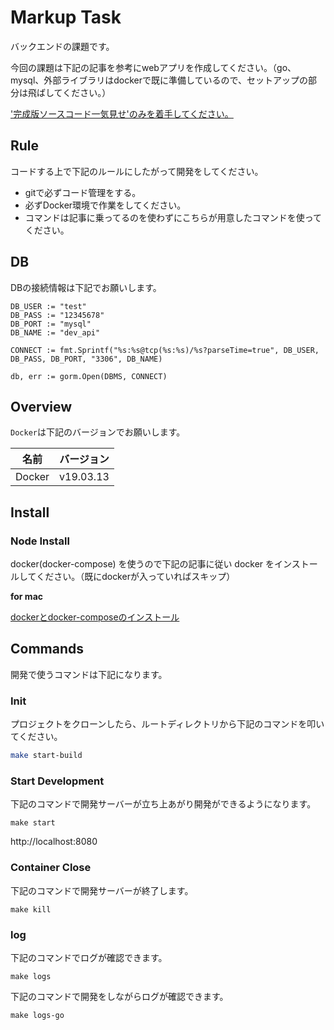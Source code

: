 # Markup Task

バックエンドの課題です。

今回の課題は下記の記事を参考にwebアプリを作成してください。（go、mysql、外部ライブラリはdockerで既に準備しているので、セットアップの部分は飛ばしてください。）

['完成版ソースコード一気見せ'のみを着手してください。](https://qiita.com/dai-maru/items/7e97fc6623375c7eb14a#%E5%AE%8C%E6%88%90%E7%89%88%E3%82%BD%E3%83%BC%E3%82%B9%E3%82%B3%E3%83%BC%E3%83%89%E4%B8%80%E6%B0%97%E8%A6%8B%E3%81%9B)

## Rule
コードする上で下記のルールにしたがって開発をしてください。

- gitで必ずコード管理をする。
- 必ずDocker環境で作業をしてください。
- コマンドは記事に乗ってるのを使わずにこちらが用意したコマンドを使ってください。


## DB
DBの接続情報は下記でお願いします。

```
DB_USER := "test"
DB_PASS := "12345678"
DB_PORT := "mysql"
DB_NAME := "dev_api"

CONNECT := fmt.Sprintf("%s:%s@tcp(%s:%s)/%s?parseTime=true", DB_USER, DB_PASS, DB_PORT, "3306", DB_NAME)

db, err := gorm.Open(DBMS, CONNECT)
```

## Overview

`Docker`は下記のバージョンでお願いします。

| 名前    | バージョン |
| ------- | ---------- |
| Docker | v19.03.13   |

## Install

### Node Install

docker(docker-compose) を使うので下記の記事に従い docker をインストールしてください。（既にdockerが入っていればスキップ）

**for mac**

[dockerとdocker-composeのインストール](https://qiita.com/tomokei5634/items/7b1e7a121d5d7bc12116)


## Commands

開発で使うコマンドは下記になります。
​
### Init

プロジェクトをクローンしたら、ルートディレクトリから下記のコマンドを叩いてください。

```bash
make start-build
```

### Start Development

下記のコマンドで開発サーバーが立ち上あがり開発ができるようになります。

```
make start
```

http://localhost:8080

### Container Close

下記のコマンドで開発サーバーが終了します。

```
make kill
```

### log

下記のコマンドでログが確認できます。

```
make logs
```

下記のコマンドで開発をしながらログが確認できます。

```
make logs-go
```